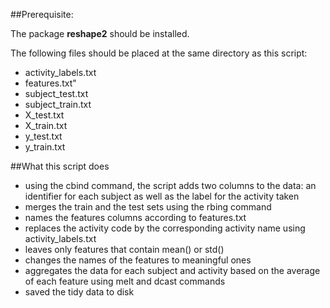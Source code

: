 ##Prerequisite:

The package **reshape2** should be installed.

The following files should be placed at the same directory as this script:
* activity_labels.txt
* features.txt"
* subject_test.txt
* subject_train.txt
* X_test.txt
* X_train.txt
* y_test.txt
* y_train.txt

##What this script does

* using the cbind command, the script adds two columns to the data: an identifier for each subject as well as the label for the activity taken
* merges the train and the test sets using the rbing command
* names the features columns according to features.txt
* replaces the activity code by the corresponding activity name using activity_labels.txt
* leaves only features that contain mean() or std()
* changes the names of the features to meaningful ones
* aggregates the data for each subject and activity based on the average of each feature using melt and dcast commands
* saved the tidy data to disk
